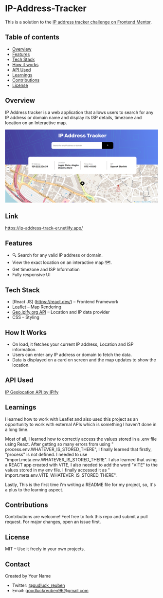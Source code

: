 # IP-Address-Tracker

This is a solution to the [IP address tracker challenge on Frontend Mentor](https://www.frontendmentor.io/challenges/ip-address-tracker-I8-0yYAH0).

## Table of contents

- [Overview](#overview)
- [Features](#features)
- [Tech Stack](#tech-stack)
- [How it works](#how-it-works)
- [API Used](#api-used)
- [Learnings](#learnings)
- [Contributions](#contributions)
- [License](#licenses)

## Overview

IP Address tracker is a web application that allows users to search for any IP address or domain name and display its ISP details, timezone and location on an Interactive map.

![App ScreenShot](./public/IP-address-tracker-screen-shot.PNG)

## Link

https://ip-address-track-er.netlify.app/

## Features

- 🔍 Search for any valid IP address or domain.
- View the exact location on an interactive map 🗺.
- Get timezone and ISP Information
- Fully responsive UI

## Tech Stack

- [React JS] (https://react.dev/) – Frontend Framework
- [Leaflet](https://leafletjs.com/) – Map Rendering
- [Geo.ipify.org API](https://geo.ipify.org/) – Location and IP data provider
- CSS – Styling

## How It Works

- On load, it fetches your current IP address, Location and ISP information.
- Users can enter any IP address or domain to fetch the data.
- Data is displayed on a card on screen and the map updates to show the location.

## API Used

[IP Geolocation API by IPify](https://geo.ipify.org/)

## Learnings

I learned how to work with Leaflet and also used this project as an opportunity to work with external APIs which is something I haven't done in a long time.

Most of all, I learned how to correctly access the values stored in a .env file using React. After getting so many errors from using " process.env.WHATEVER_IS_STORED_THERE", I finally learned that firstly, "process" is not defined. I needed to use "import.meta.env.WHATEVER_IS_STORED_THERE". I also learned that using a REACT app created with VITE, I also needed to add the word "VITE" to the values stored in my env file. I finally accessed it as " import.meta.env.VITE_WHATEVER_IS_STORED_THERE".

Lastly, This is the first time i'm writing a README file for my project, so, It's a plus to the learning aspect.

## Contributions

Contributions are welcome!
Feel free to fork this repo and submit a pull request. For major changes, open an issue first.

## License

MIT – Use it freely in your own projects.

## Contact

Created by Your Name

- Twitter: [@gudluck_reuben](https://twitter.com/intent/follow?screen_name=gudluck_reuben)
- Email: goodluckreuben96@gmail.com
